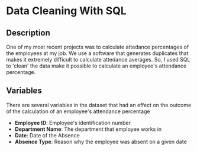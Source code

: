 # Data Cleaning With SQL

## Description

One of my most recent projects was to calculate attedance percentages of the employees at my job. We use a software that generates duplicates that makes it extremely difficult to calculate attedance averages. So, I used SQL to 'clean' the data make it possible to calculate an employee's attendance percentage. 

## Variables

There are several variables in the dataset that had an effect on the outcome of the calculation of an employee's attendance percentage

- **Employee ID**: Employee's identification number
- **Department Name**: The department that employee works in
- **Date**: Date of the Absence
- **Absence Type**: Reason why the employee was absent on a given date
